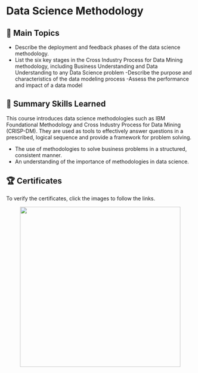 # Data Science Methodology

## 📑 Main Topics 
- Describe the deployment and feedback phases of the data science methodology.
- List the six key stages in the Cross Industry Process for Data Mining methodology, including Business Understanding and Data Understanding to any Data Science problem
-Describe the purpose and characteristics of the data modeling process
-Assess the performance and impact of a data model

## 📄 Summary Skills Learned 
This course introduces data science methodologies such as IBM Foundational Methodology and Cross Industry Process for Data Mining (CRISP-DM). They are used as tools to effectively answer questions in a prescribed, logical sequence and provide a framework for problem solving.
- The use of methodologies to solve business problems in a structured, consistent manner.
- An understanding of the importance of methodologies in data science.

## 🏆 Certificates 
To verify the certificates, click the images to follow the links.

<p align="middle">
  <a href="https://coursera.org/share/e219655a40fa3d03f95d7868635d1619"><img src="https://user-images.githubusercontent.com/69879612/202825870-f56b9feb-332a-4307-979d-2841b4225aa3.png" height="430"></a>
</p>

